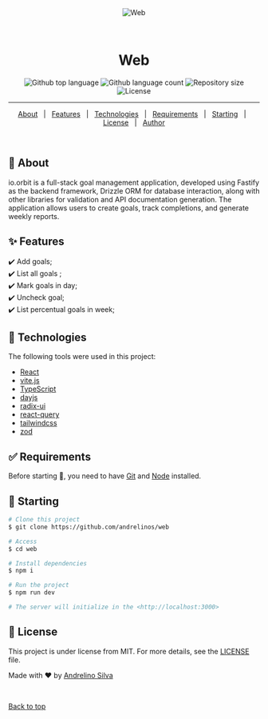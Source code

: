 <div align="center" id="top">
  <img src="./.github/app.gif" alt="Web" />

  &#xa0;

</div>

<h1 align="center">Web</h1>

<p align="center">
  <img alt="Github top language" src="https://img.shields.io/github/languages/top/andrelinos/nwl-18?color=56BEB8">

  <img alt="Github language count" src="https://img.shields.io/github/languages/count/andrelinos/nwl-18?color=56BEB8">

  <img alt="Repository size" src="https://img.shields.io/github/repo-size/andrelinos/nwl-18?color=56BEB8">

  <img alt="License" src="https://img.shields.io/github/license/andrelinos/nwl-18?color=56BEB8">

</p>

<hr>

<p align="center">
  <a href="#dart-about">About</a> &#xa0; | &#xa0;
  <a href="#sparkles-features">Features</a> &#xa0; | &#xa0;
  <a href="#rocket-technologies">Technologies</a> &#xa0; | &#xa0;
  <a href="#white_check_mark-requirements">Requirements</a> &#xa0; | &#xa0;
  <a href="#checkered_flag-starting">Starting</a> &#xa0; | &#xa0;
  <a href="#memo-license">License</a> &#xa0; | &#xa0;
  <a href="https://github.com/andrelinos" target="_blank">Author</a>
</p>

<br>

## :dart: About ##

io.orbit is a full-stack goal management application, developed using Fastify as the backend framework, Drizzle ORM for database interaction, along with other libraries for validation and API documentation generation. The application allows users to create goals, track completions, and generate weekly reports.

## :sparkles: Features ##

:heavy_check_mark: Add goals;\
:heavy_check_mark: List all goals ;\
:heavy_check_mark: Mark goals in day;\
:heavy_check_mark: Uncheck goal;\
:heavy_check_mark: List percentual goals in week;

## :rocket: Technologies ##

The following tools were used in this project:

- [React](https://pt-br.reactjs.org/)
- [vite.js](https://vitejs.dev/)
- [TypeScript](https://www.typescriptlang.org/)
- [dayjs](https://day.js.org/)
- [radix-ui](https://www.radix-ui.com/)
- [react-query](https://tanstack.com/)
- [tailwindcss](https://tailwindcss.com/)
- [zod](https://zod.dev/)

## :white_check_mark: Requirements ##

Before starting :checkered_flag:, you need to have [Git](https://git-scm.com) and [Node](https://nodejs.org/en/) installed.

## :checkered_flag: Starting ##

```bash
# Clone this project
$ git clone https://github.com/andrelinos/web

# Access
$ cd web

# Install dependencies
$ npm i

# Run the project
$ npm run dev

# The server will initialize in the <http://localhost:3000>
```

## :memo: License ##

This project is under license from MIT. For more details, see the [LICENSE](LICENSE.md) file.

Made with :heart: by <a href="https://github.com/andrelinos" target="_blank">Andrelino Silva</a>

&#xa0;

<a href="#top">Back to top</a>
